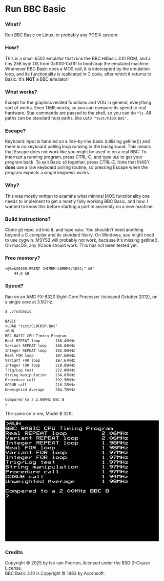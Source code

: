 # Run BBC Basic

### What?

Run BBC Basic on Linux, or probably any POSIX system.

### How?

This is a small 6502 emulator that runs the BBC HiBasic 3.10 ROM, and a tiny 256 byte OS from 0xff00-0xffff to bootstrap the emulated machine.
Whenever BBC Basic does a MOS call, it is intercepted by the emulation loop, and its functionality is replicated in C code, after which it returns to Basic.
It's **NOT** a BBC emulator!

### What works?

Except for the graphics related functions and VDU in general, everything sort of works.
Even TIME works, so you can compare its speed to real hardware.
Star commands are passed to the shell, so you can do ```*ls```.
All paths can be standard host paths, like ```LOAD "test/FIBO.BAS"```.

### Escape?

Keyboard input is handled on a line-by-line basis (utilizing getline()) and there is no keyboard polling loop running in the background.
This means that Escape does not work like you might be used to on a real BBC.
To interrupt a running program, press CTRL-C, and type ```OLD``` to get your program back.
To exit Basic all together, press CTRL-Z.
Note that INKEY **does** use a raw keyboard polling routine, so pressing Escape when the program expects a single keypress works.

### Why?

This was mostly written to examine what minimal MOS functionality one needs to implement to get a mostly fully working BBC Basic, and how.
I wanted to know this before starting a port in assembly on a new machine.

### Build instructions?

Clone git repo, cd into it, and type ```make```. You shouldn't need anything beyond a C compiler and its standard libary.
On Windows, you might need to use cygwin. MSYS2 will probably not work, because it's missing getline().
On macOS, any XCode should work. This has not been tested yet.

### Free memory?

```
>@%=&20108:PRINT (HIMEM-LOMEM)/1024;" kB"
    44.0 kB
```

### Speed?

Ran on an AMD FX-8320 Eight-Core Processor (released October 2012), on a single core at 3.5GHz.

```
$ ./runbasic 

BASIC
>LOAD "test/CLOCKSP.BAS"
>RUN
BBC BASIC CPU Timing Program
Real REPEAT loop       188.49MHz
Variant REPEAT loop    186.84MHz
Integer REPEAT loop    192.00MHz
Real FOR loop          197.68MHz
Variant FOR loop       197.67MHz
Integer FOR loop       218.89MHz
Trig/Log test          222.00MHz
String manipulation    234.67MHz
Procedure call         192.56MHz
GOSUB call             216.28MHz
Unweighted Average     204.70MHz

Compared to a 2.00MHz BBC B
>
```

The same on b-em, Model B 32K:

![screenshot](doc/b-em-clocksp.png)

### Credits

Copyright © 2025 by Ivo van Poorten, licensed under the BSD 2-Clause License.  
BBC Basic 3.10 is Copyright © 1983 by Acornsoft.
